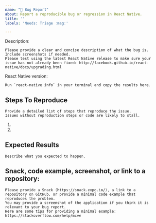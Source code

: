 ```yaml
---
name: "🐛 Bug Report"
about: Report a reproducible bug or regression in React Native.
title: ''
labels: 'Needs: Triage :mag:'

---
```


Description:

    Please provide a clear and concise description of what the bug is. Include screenshots if needed.
    Please test using the latest React Native release to make sure your issue has not already been fixed: http://facebook.github.io/react-native/docs/upgrading.html


React Native version:

    Run `react-native info` in your terminal and copy the results here.


## Steps To Reproduce

    Provide a detailed list of steps that reproduce the issue.
    Issues without reproduction steps or code are likely to stall.

1.
2.


## Expected Results

    Describe what you expected to happen.

## Snack, code example, screenshot, or link to a repository:

    Please provide a Snack (https://snack.expo.io/), a link to a repository on GitHub, or provide a minimal code example that reproduces the problem.
    You may provide a screenshot of the application if you think it is relevant to your bug report.
    Here are some tips for providing a minimal example: https://stackoverflow.com/help/mcve
